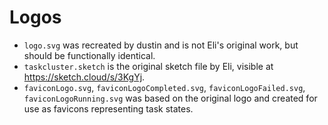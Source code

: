 # Logos


* `logo.svg` was recreated by dustin and is not Eli's original work, but should be functionally identical.
* `taskcluster.sketch` is the original sketch file by Eli, visible at https://sketch.cloud/s/3KgYj.
* `faviconLogo.svg`, `faviconLogoCompleted.svg`, `faviconLogoFailed.svg`, `faviconLogoRunning.svg` was based on the original logo and created for use as favicons representing task states.
